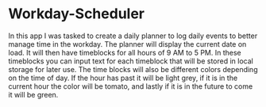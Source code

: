 # Workday-Scheduler
In this app I was tasked to create a daily planner to log daily events to better manage time in the workday. The planner will display the current date on load. It will then have timeblocks for all hours of 9 AM to 5 PM. 
In these timeblocks you can input text for each timeblock that will be stored in local storage for later use. The time blocks will also be different colors depending on the time of day. If the hour has past it will be light grey, if it is in the current hour the color will be tomato, and lastly if it is in the future to come it will be green.